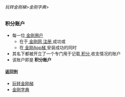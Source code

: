 ###### 玩转金刚梯>金刚字典>
### 积分账户

- 每一位[ 金刚用户 ](https://github.com/a2zitpro/web/blob/master/LadderFree/kkDictionary/KKUser.md)
  - 在于[ 金刚网 ](https://github.com/a2zitpro/web/blob/master/LadderFree/kkDictionary/KKSiteZh.md)[ 注册 ](https://github.com/a2zitpro/web/blob/master/LadderFree/kkDictionary/Registration.md)成功或
  - 在[ 金刚App梯 ]()安装成功的同时
- 其名下都被开立了一个专门用于记载[ 积分 ]()收支情况的账户
- 该账户即是<strong> 积分账户 </strong>

#### 返回到
- [玩转金刚梯](https://github.com/a2zitpro/web/blob/master/LadderFree/A.md)
- [金刚字典](https://github.com/a2zitpro/web/blob/master/LadderFree/kkDictionary/KKDictionary.md)



